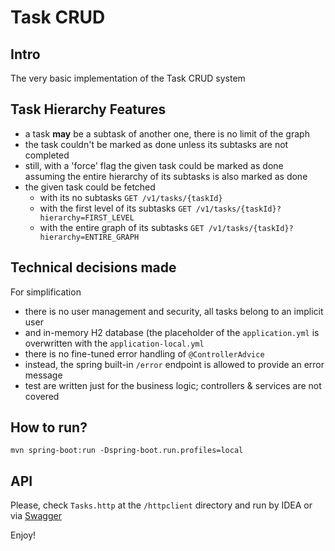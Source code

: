 # Task CRUD

## Intro

The very basic implementation of the Task CRUD system

## Task Hierarchy Features

- a task **may** be a subtask of another one, there is no limit of the graph
- the task couldn't be marked as done unless its subtasks are not completed
- still, with a 'force' flag the given task could be marked as done assuming the entire hierarchy of its subtasks is
  also marked as done
- the given task could be fetched
  - with its no subtasks `GET /v1/tasks/{taskId}`
  - with the first level of its subtasks `GET /v1/tasks/{taskId}?hierarchy=FIRST_LEVEL`
  - with the entire graph of its subtasks `GET /v1/tasks/{taskId}?hierarchy=ENTIRE_GRAPH`

## Technical decisions made

For simplification

- there is no user management and security, all tasks belong to an implicit user
- and in-memory H2 database (the placeholder of the `application.yml` is overwritten with the `application-local.yml`
- there is no fine-tuned error handling of `@ControllerAdvice`
- instead, the spring built-in `/error` endpoint is allowed to provide an error message
- test are written just for the business logic; controllers & services are not covered

## How to run?

`mvn spring-boot:run -Dspring-boot.run.profiles=local`

## API

Please, check `Tasks.http` at the `/httpclient` directory and run by IDEA
or via [Swagger](http://localhost:8080/swagger-ui/index.html)

Enjoy!
